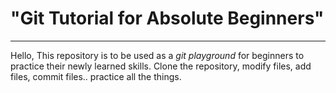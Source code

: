 # "Git Tutorial for Absolute Beginners"

---

Hello,
This repository is to be used as a _git playground_ for beginners to practice their newly learned skills. Clone the repository, modify files, add files, commit files.. practice all the things.
